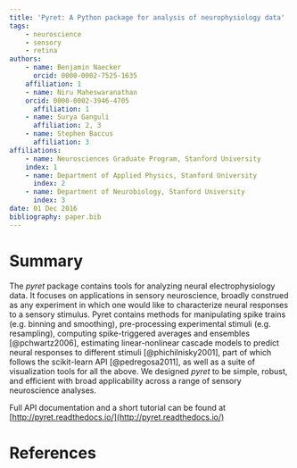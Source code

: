 ```yaml
---
title: 'Pyret: A Python package for analysis of neurophysiology data'
tags:
	- neuroscience
	- sensory
	- retina
authors:
	- name: Benjamin Naecker
	  orcid: 0000-0002-7525-1635
  	affiliation: 1
	- name: Niru Maheswaranathan
    orcid: 0000-0002-3946-4705
	  affiliation: 1
	- name: Surya Ganguli
	  affiliation: 2, 3
	- name: Stephen Baccus
	  affiliation: 3
affiliations:
	- name: Neurosciences Graduate Program, Stanford University
  	index: 1
	- name: Department of Applied Physics, Stanford University
	  index: 2
	- name: Department of Neurobiology, Stanford University
	  index: 3
date: 01 Dec 2016
bibliography: paper.bib
---
```


# Summary

The *pyret* package contains tools for analyzing neural electrophysiology data.
It focuses on applications in sensory neuroscience, broadly construed as any experiment in which one would like to characterize neural responses to a sensory stimulus.
Pyret contains methods for manipulating spike trains (e.g. binning and smoothing), pre-processing experimental stimuli (e.g. resampling), computing spike-triggered averages and ensembles [@pchwartz2006], estimating linear-nonlinear cascade models to predict neural responses to different stimuli [@phichilnisky2001], part of which follows the scikit-learn API [@pedregosa2011], as well as a suite of visualization tools for all the above.
We designed *pyret* to be simple, robust, and efficient with broad applicability across a range of sensory neuroscience analyses.

Full API documentation and a short tutorial can be found at [http://pyret.readthedocs.io/](http://pyret.readthedocs.io/)

# References
